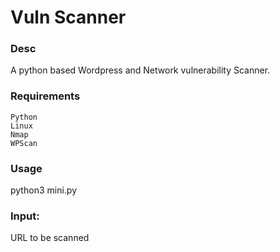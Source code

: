 # Vuln Scanner



### Desc
   A python based Wordpress and Network vulnerability Scanner.

### Requirements
    Python
    Linux
    Nmap
    WPScan

### Usage
python3 mini.py 
### Input:
 URL to be scanned
 
 

